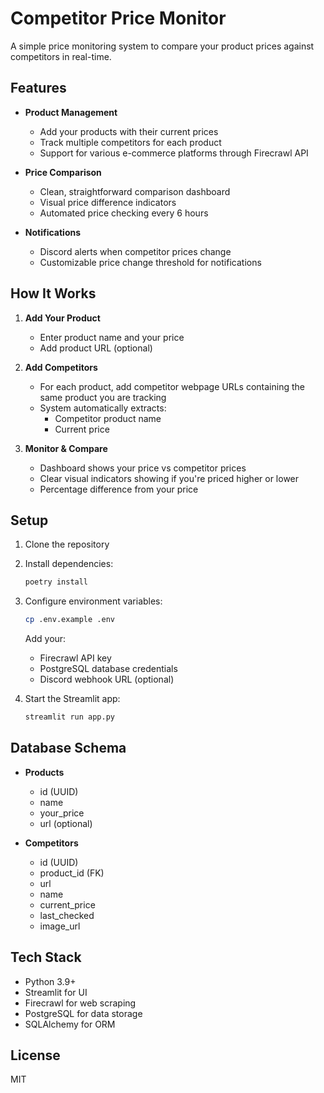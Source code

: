 # Competitor Price Monitor

A simple price monitoring system to compare your product prices against competitors in real-time.

## Features

- **Product Management**
  - Add your products with their current prices
  - Track multiple competitors for each product
  - Support for various e-commerce platforms through Firecrawl API

- **Price Comparison**
  - Clean, straightforward comparison dashboard
  - Visual price difference indicators
  - Automated price checking every 6 hours

- **Notifications**
  - Discord alerts when competitor prices change
  - Customizable price change threshold for notifications

## How It Works

1. **Add Your Product**
   - Enter product name and your price
   - Add product URL (optional)

2. **Add Competitors**
   - For each product, add competitor webpage URLs containing the same product you are tracking
   - System automatically extracts:
     - Competitor product name
     - Current price

3. **Monitor & Compare**
   - Dashboard shows your price vs competitor prices
   - Clear visual indicators showing if you're priced higher or lower
   - Percentage difference from your price

## Setup

1. Clone the repository
2. Install dependencies:

   ```bash
   poetry install
   ```

3. Configure environment variables:

   ```bash
   cp .env.example .env
   ```

   Add your:
   - Firecrawl API key
   - PostgreSQL database credentials
   - Discord webhook URL (optional)

4. Start the Streamlit app:

   ```bash
   streamlit run app.py
   ```

## Database Schema

- **Products**
  - id (UUID)
  - name
  - your_price
  - url (optional)

- **Competitors**
  - id (UUID)
  - product_id (FK)
  - url
  - name
  - current_price
  - last_checked
  - image_url

## Tech Stack

- Python 3.9+
- Streamlit for UI
- Firecrawl for web scraping
- PostgreSQL for data storage
- SQLAlchemy for ORM

## License

MIT

